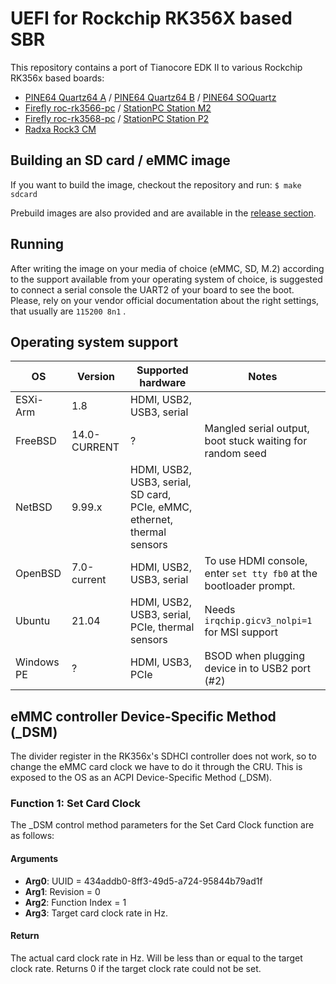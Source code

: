 # UEFI for Rockchip RK356X based SBR

This repository contains a port of Tianocore EDK II to various Rockchip RK356x based boards:

* [PINE64 Quartz64 A](https://www.pine64.org/quartz64a/) / [PINE64 Quartz64 B](https://www.pine64.org/quartz64b/) / [PINE64 SOQuartz](https://wiki.pine64.org/wiki/SOQuartz)
* [Firefly roc-rk3566-pc](https://en.t-firefly.com/product/industry/rocrk3566pc.html) / [StationPC Station M2](https://www.stationpc.com/product/stationm2)
* [Firefly roc-rk3568-pc](https://en.t-firefly.com/product/industry/rocrk3568pc.html) / [StationPC Station P2](https://www.stationpc.com/product/stationp2)
* [Radxa Rock3 CM](https://wiki.radxa.com/Rock3/CM3/IO)

## Building an SD card / eMMC image

If you want to build the image, checkout the repository and run:
`$ make sdcard`

Prebuild images are also provided and are available in the [release section](https://github.com/jaredmcneill/quartz64_uefi/releases).

## Running

After writing the image on your media of choice (eMMC, SD, M.2) according to the support available from your operating system of choice, is suggested to connect a serial console the UART2 of your board to see the boot.
Please, rely on your vendor official documentation about the right settings, that usually are `115200 8n1` .

## Operating system support

| OS | Version | Supported hardware | Notes |
| --- | --- | --- | --- |
| ESXi-Arm | 1.8 | HDMI, USB2, USB3, serial | |
| FreeBSD | 14.0-CURRENT | ? | Mangled serial output, boot stuck waiting for random seed |
| NetBSD | 9.99.x | HDMI, USB2, USB3, serial, SD card, PCIe, eMMC, ethernet, thermal sensors | |
| OpenBSD | 7.0-current | HDMI, USB2, USB3, serial | To use HDMI console, enter `set tty fb0` at the bootloader prompt. |
| Ubuntu | 21.04 | HDMI, USB2, USB3, serial, PCIe, thermal sensors | Needs `irqchip.gicv3_nolpi=1` for MSI support |
| Windows PE | ? | HDMI, USB3, PCIe | BSOD when plugging device in to USB2 port (#2) |

## eMMC controller Device-Specific Method (_DSM)

The divider register in the RK356x's SDHCI controller does not work, so to change the eMMC card clock we have to do it through the CRU. This is exposed to the OS as an ACPI Device-Specific Method (_DSM).

### Function 1: Set Card Clock

The _DSM control method parameters for the Set Card Clock function are as follows:

#### Arguments

 - **Arg0**: UUID = 434addb0-8ff3-49d5-a724-95844b79ad1f
 - **Arg1**: Revision = 0
 - **Arg2**: Function Index = 1
 - **Arg3**: Target card clock rate in Hz.

#### Return

The actual card clock rate in Hz. Will be less than or equal to the target clock rate. Returns 0 if the target clock rate could not be set.
